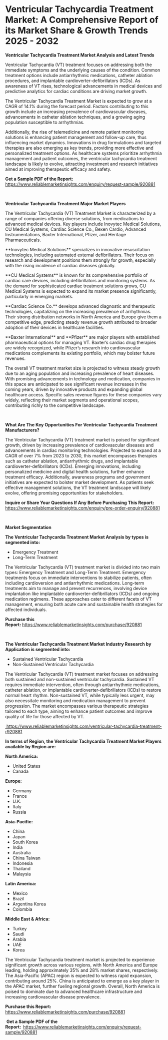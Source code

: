 <p><h1>Ventricular Tachycardia Treatment Market: A Comprehensive Report of its Market Share & Growth Trends 2025 - 2032</h1></p><p><strong>Ventricular Tachycardia Treatment Market Analysis and Latest Trends</strong></p>
<p><p>Ventricular Tachycardia (VT) treatment focuses on addressing both the immediate symptoms and the underlying causes of the condition. Common treatment options include antiarrhythmic medications, catheter ablation procedures, and implantable cardioverter-defibrillators (ICDs). As awareness of VT rises, technological advancements in medical devices and predictive analytics for cardiac conditions are driving market growth. </p><p>The Ventricular Tachycardia Treatment Market is expected to grow at a CAGR of 14.1% during the forecast period. Factors contributing to this growth include an increasing prevalence of cardiovascular diseases, advancements in catheter ablation techniques, and a growing aging population susceptible to arrhythmias. </p><p>Additionally, the rise of telemedicine and remote patient monitoring solutions is enhancing patient management and follow-up care, thus influencing market dynamics. Innovations in drug formulations and targeted therapies are also emerging as key trends, providing more effective and personalized treatment options. As healthcare systems prioritize arrhythmia management and patient outcomes, the ventricular tachycardia treatment landscape is likely to evolve, attracting investment and research initiatives aimed at improving therapeutic efficacy and safety.</p></p>
<p><strong>Get a Sample PDF of the Report:&nbsp;</strong> <a href="https://www.reliablemarketinsights.com/enquiry/request-sample/920881?utm_campaign=3638&utm_medium=2&utm_source=Github&utm_content=ia&utm_term=17042025&utm_id=ventricular-tachycardia-treatment">https://www.reliablemarketinsights.com/enquiry/request-sample/920881</a></p>
<p>&nbsp;</p>
<p><strong>Ventricular Tachycardia Treatment Major Market Players</strong></p>
<p><p>The Ventricular Tachycardia (VT) Treatment Market is characterized by a range of companies offering diverse solutions, from medications to advanced medical devices. Key players include Inovytec Medical Solutions, CU Medical Systems, Cardiac Science Co., Bexen Cardio, Advanced Instrumentations, Baxter International, Pfizer, and Heritage Pharmaceuticals.</p><p>**Inovytec Medical Solutions** specializes in innovative resuscitation technologies, including automated external defibrillators. Their focus on research and development positions them strongly for growth, especially with the rising incidence of cardiac diseases globally.</p><p>**CU Medical Systems** is known for its comprehensive portfolio of cardiac care devices, including defibrillators and monitoring systems. As the demand for sophisticated cardiac treatment solutions grows, CU Medical Systems is expected to expand its market presence significantly, particularly in emerging markets.</p><p>**Cardiac Science Co.** develops advanced diagnostic and therapeutic technologies, capitalizing on the increasing prevalence of arrhythmias. Their strong distribution networks in North America and Europe give them a competitive edge, predicting steady revenue growth attributed to broader adoption of their devices in healthcare facilities.</p><p>**Baxter International** and **Pfizer** are major players with established pharmaceutical options for managing VT. Baxter’s cardiac drug therapies are widely recognized, while Pfizer’s research into cardiovascular medications complements its existing portfolio, which may bolster future revenues.</p><p>The overall VT treatment market size is projected to witness steady growth due to an aging population and increasing prevalence of heart diseases. With promising advancements in technology and medication, companies in this space are anticipated to see significant revenue increases in the coming years, driven by innovative products and expanding global healthcare access. Specific sales revenue figures for these companies vary widely, reflecting their market segments and operational scopes, contributing richly to the competitive landscape.</p></p>
<p>&nbsp;</p>
<p><strong>What Are The Key Opportunities For Ventricular Tachycardia Treatment Manufacturers?</strong></p>
<p><p>The Ventricular Tachycardia (VT) treatment market is poised for significant growth, driven by increasing prevalence of cardiovascular diseases and advancements in cardiac monitoring technologies. Projected to expand at a CAGR of over 7% from 2023 to 2030, this market encompasses therapies such as catheter ablation, antiarrhythmic drugs, and implantable cardioverter-defibrillators (ICDs). Emerging innovations, including personalized medicine and digital health solutions, further enhance treatment efficacy. Additionally, awareness programs and government initiatives are expected to bolster market development. As patients seek effective management solutions, the VT treatment landscape will likely evolve, offering promising opportunities for stakeholders.</p></p>
<p><strong>Inquire or Share Your Questions If Any Before Purchasing This Report:</strong> <a href="https://www.reliablemarketinsights.com/enquiry/pre-order-enquiry/920881?utm_campaign=3638&utm_medium=2&utm_source=Github&utm_content=ia&utm_term=17042025&utm_id=ventricular-tachycardia-treatment">https://www.reliablemarketinsights.com/enquiry/pre-order-enquiry/920881</a></p>
<p>&nbsp;</p>
<p><strong>Market Segmentation</strong></p>
<p><strong>The Ventricular Tachycardia Treatment Market Analysis by types is segmented into:</strong></p>
<p><ul><li>Emergency Treatment</li><li>Long-Term Treatment</li></ul></p>
<p><p>The Ventricular Tachycardia (VT) treatment market is divided into two main types: Emergency Treatment and Long-Term Treatment. Emergency treatments focus on immediate interventions to stabilize patients, often including cardioversion and antiarrhythmic medications. Long-term treatments aim to manage and prevent recurrences, involving device implantation like implantable cardioverter-defibrillators (ICDs) and ongoing medication regimens. These approaches cater to different facets of VT management, ensuring both acute care and sustainable health strategies for affected individuals.</p></p>
<p><strong>Purchase this Report:&nbsp;</strong><a href="https://www.reliablemarketinsights.com/purchase/920881?utm_campaign=3638&utm_medium=2&utm_source=Github&utm_content=ia&utm_term=17042025&utm_id=ventricular-tachycardia-treatment">https://www.reliablemarketinsights.com/purchase/920881</a></p>
<p>&nbsp;</p>
<p><strong>The Ventricular Tachycardia Treatment Market Industry Research by Application is segmented into:</strong></p>
<p><ul><li>Sustained Ventricular Tachycardia</li><li>Non-Sustained Ventricular Tachycardia</li></ul></p>
<p><p>The Ventricular Tachycardia (VT) treatment market focuses on addressing both sustained and non-sustained ventricular tachycardia. Sustained VT requires immediate intervention, often through antiarrhythmic medications, catheter ablation, or implantable cardioverter-defibrillators (ICDs) to restore normal heart rhythm. Non-sustained VT, while typically less urgent, may also necessitate monitoring and medication management to prevent progression. The market encompasses various therapeutic strategies tailored to each type, aiming to enhance patient outcomes and improve quality of life for those affected by VT.</p></p>
<p><a href="https://www.reliablemarketinsights.com/ventricular-tachycardia-treatment-r920881?utm_campaign=3638&utm_medium=2&utm_source=Github&utm_content=ia&utm_term=17042025&utm_id=ventricular-tachycardia-treatment">&nbsp;https://www.reliablemarketinsights.com/ventricular-tachycardia-treatment-r920881</a></p>
<p><strong>In terms of Region, the Ventricular Tachycardia Treatment Market Players available by Region are:</strong></p>
<p>
    <p> <strong> North America: </strong>
        <ul>
            <li>United States</li>
            <li>Canada</li>
        </ul>
        </p> 
    <p> <strong> Europe: </strong>
        <ul>
            <li>Germany</li>
            <li>France</li>
            <li>U.K.</li>
            <li>Italy</li>
            <li>Russia</li>
        </ul>
        </p> 
    <p> <strong> Asia-Pacific: </strong>
        <ul>
            <li>China</li>
            <li>Japan</li>
            <li>South Korea</li>
            <li>India</li>
            <li>Australia</li>
            <li>China Taiwan</li>
            <li>Indonesia</li>
            <li>Thailand</li>
            <li>Malaysia</li>
        </ul>
        </p> 
    <p> <strong> Latin America: </strong>
        <ul>
            <li>Mexico</li>
            <li>Brazil</li>
            <li>Argentina Korea</li>
            <li>Colombia</li>
        </ul>
        </p> 
    <p> <strong> Middle East & Africa: </strong>
        <ul>
            <li>Turkey</li>
            <li>Saudi</li>
            <li>Arabia</li>
            <li>UAE</li>
            <li>Korea</li>
        </ul>
    </p>
    </p>
<p><p>The Ventricular Tachycardia treatment market is projected to experience significant growth across various regions, with North America and Europe leading, holding approximately 35% and 28% market shares, respectively. The Asia-Pacific (APAC) region is expected to witness rapid expansion, contributing around 25%. China is anticipated to emerge as a key player in the APAC market, further fueling regional growth. Overall, North America is poised to dominate due to advanced healthcare infrastructure and increasing cardiovascular disease prevalence.</p></p>
<p><strong>Purchase this Report: </strong><a href="https://www.reliablemarketinsights.com/purchase/920881?utm_campaign=3638&utm_medium=2&utm_source=Github&utm_content=ia&utm_term=17042025&utm_id=ventricular-tachycardia-treatment">https://www.reliablemarketinsights.com/purchase/920881</a></p>
<p>&nbsp;<strong>Get a Sample PDF of the Report:&nbsp;&nbsp;</strong><a href="https://www.reliablemarketinsights.com/enquiry/request-sample/920881?utm_campaign=3638&utm_medium=2&utm_source=Github&utm_content=ia&utm_term=17042025&utm_id=ventricular-tachycardia-treatment">https://www.reliablemarketinsights.com/enquiry/request-sample/920881</a></p>
<p><strong></strong></p>
<p><p></p><p></p><p></p></p>